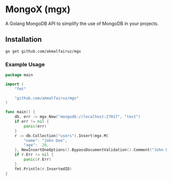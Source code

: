 # MongoX (mgx)

A Golang MongoDB API to simplify the use of MongoDB in your projects.

## Installation

```bash
go get github.com/akmalfairuz/mgx
```

### Example Usage

```go
package main

import (
    "fmt"

    "github.com/akmalfairuz/mgx"
)

func main() {
    db, err := mgx.New("mongodb://localhost:27017", "test")
    if err != nil {
        panic(err)
    }
    r := db.Collection("users").Insert(mgx.M{
        "name": "John Doe",
        "age":  20,
    }, NewInsertOneOptions().BypassDocumentValidation().Comment("John Doe user"))
    if r.Err != nil {
        panic(r.Err)
    }
    fmt.Println(r.InsertedID)
}